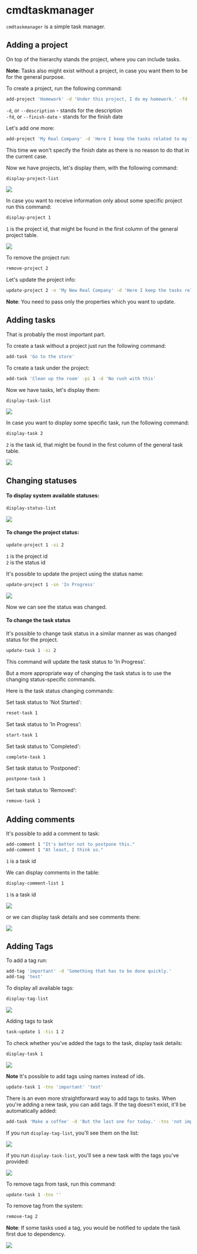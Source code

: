 # cmdtaskmanager

`cmdtaskmanager` is a simple task manager. 


## Adding a project
On top of the hierarchy stands the project, where you can include tasks. 

**Note:** Tasks also might exist without a project, in case you want them to be for the general purpose.

To create a project, run the following command:
```bash
add-project 'Homework' -d 'Under this project, I do my homework.' -fd '2025-01-01'
```
`-d`, or `--description` - stands for the description  \
`-fd`, or `--finish-date` - stands for the finish date

Let's add one more:
```bash
add-project 'My Real Company' -d 'Here I keep the tasks related to my future company.'
```
This time we won't specify the finish date as there is no reason to do that in the current case.

Now we have projects, let's display them, with the following command:
```bash
display-project-list
```
![](./images/display-project-list.png)

In case you want to receive information only about some specific project run this command:

```bash
display-project 1
```
`1` is the project id, that might be found in the first column of the general project table.

![](./images/display-project.png)

To remove the project run:
```bash
remove-project 2
```

Let's update the project info:
```bash
update-project 2 -n 'My New Real Company' -d 'Here I keep the tasks related to my current company.'
```
**Note**: You need to pass only the properties which you want to update.

## Adding tasks
That is probably the most important part.

To create a task without a project just run the following command:
```bash
add-task 'Go to the store'
```
To create a task under the project:
```bash
add-task 'Clean up the room' -pi 1 -d 'No rush with this'
```
Now we have tasks, let's display them:
```bash
display-task-list
```
![](./images/display-task-list.png)

In case you want to display some specific task, run the following command:
```bash
display-task 2
```
`2` is the task id, that might be found in the first column of the general task table.

![](./images/display-task.png)

## Changing statuses

#### To display system available statuses:
```bash
display-status-list
```
![](./images/display-status-list.png)

#### To change the project status:
```bash
update-project 1 -si 2
```
`1` is the project id \
`2` is the status id

It's possible to update the project using the status name:
```bash
update-project 1 -sn 'In Progress'
```
![](./images/display-project-status-update.png)

Now we can see the status was changed.

#### To change the task status
It's possible to change task status in a similar manner as was changed status for the project.
```bash
update-task 1 -si 2
```
This command will update the task status to 'In Progress'.

But a more appropriate way of changing the task status is to use the changing status-specific commands.

Here is the task status changing commands:

Set task status to 'Not Started':
```bash
reset-task 1
```

Set task status to 'In Progress':
```bash
start-task 1
```

Set task status to 'Completed':
```bash
complete-task 1
```

Set task status to 'Postponed':
```bash
postpone-task 1
```

Set task status to 'Removed':
```bash
remove-task 1
```

## Adding comments
It's possible to add a comment to task:
```bash
add-comment 1 "It's better not to postpone this."
add-comment 1 "At least, I think so."
```
`1` is a task id

We can display comments in the table:
```bash
display-comment-list 1
```
`1` is a task id

![](./images/display-comment-list.png)

or we can display task details and see comments there:

![](./images/display-comments-in-a-task.png)

## Adding Tags
To add a tag run:
```bash
add-tag 'important' -d 'Something that has to be done quickly.'
add-tag 'test'
```
To display all available tags:
```bash
display-tag-list
```
![](./images/display-tag-list.png)

Adding tags to task
```bash
task-update 1 -tis 1 2
```
To check whether you've added the tags to the task, display task details:
```bash
display-task 1
```
![](./images/display-task-with-tags.png)

**Note** It's possible to add tags using names instead of ids.
```bash
update-task 1 -tns 'important' 'test'
```

There is an even more straightforward way to add tags to tasks.
When you're adding a new task, you can add tags. 
If the tag doesn't exist, it'll be automatically added:
```bash
add-task 'Make a coffee' -d 'But the last one for today.' -tns 'not important' 'later'
```
If you run `display-tag-list`, you'll see them on the list:

![](./images/display-tag-list-task-add.png)

if you run `display-task-list`, you'll see a new task with the tags you've provided:

![](./images/display-task-details-with-tags.png)


To remove tags from task, run this command:
```bash
update-task 1 -tns ''
```
To remove tag from the system:
```bash
remove-tag 2
```
**Note**: If some tasks used a tag, you would be notified to update the task first due to dependency.

![](./images/tag-notification.png)





